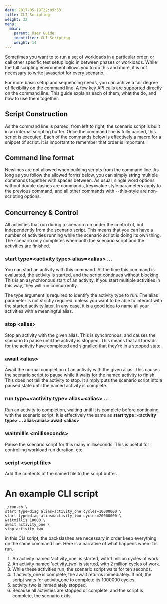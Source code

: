```yaml
---
date: 2017-05-19T22:09:53
title: CLI Scripting
weight: 32
menu:
  main:
    parent: User Guide
    identifier: CLI Scripting
    weight: 14
---
```


Sometimes you want to to run a set of workloads in a particular order, or call other specific test setup logic in between phases or workloads. While the full scripting environment allows you to do this and more, it is not necessary to write javascript for every scenario.

For more basic setup and sequencing needs, you can achive a fair degree of flexibility on the command line. A few key API calls are supported directly on the command line. This guide explains each of them, what the do, and how to use them together.

## Script Construction

As the command line is parsed, from left to right, the scenario script is built in an internal scripting buffer. Once the command line is fully parsed, this script is executed. Each of the commands below is effectively a macro for a snippet of script. It is important to remember that order is important.

## Command line format

Newlines are not allowed when building scripts from the command line. As long as you follow the allowed forms below, you can simply string multiple commands together with spaces between. As usual, single word options without double dashes are commands, key=value style parameters apply to the previous command, and all other commands with --this-style are non-scripting options.

## Concurrency & Control

All activities that run during a scenario run under the control of, but independently from the scenario script. This means that you can have a number of activities running while the scenario script is doing its own thing. The scenario only completes when both the scenario script and the activities are finished.

### start type=&lt;activity type&gt; alias=&lt;alias&gt; ...

You can start an activity with this command. At the time this command is evaluated, the activity is started, and the script continues without blocking. This is an asynchronous start of an activity. If you start multiple activities in this way, they will run concurrently.

The type argument is required to identify the activity type to run. The alias parameter is not strictly required, unless you want to be able to interact with the started activity later. In any case, it is a good idea to name all your activities with a meaningful alias.

### stop &lt;alias&gt;

Stop an activity with the given alias. This is synchronous, and causes the scenario to pause until the activity is stopped. This means that all threads for the activity have completed and signalled that they're in a stopped state.

### await &lt;alias&gt;

Await the normal completion of an activity with the given alias. This causes the scenario script to pause while it waits for the named activity to finish. This does not tell the activity to stop. It simply puts the scenario script into a paused state until the named activity is complete.

### run type=&lt;activity type&gt; alias=&lt;alias&gt; ...

Run an activity to completion, waiting until it is complete before continuing with the scenario script.
It is effectively the same as **start type=&lt;activity type&gt; ... alias&lt;alias&gt; await &lt;alias&gt;**

### waitmillis &lt;milliseconds&gt;

Pause the scenario script for this many milliseconds. This is useful for controlling workload run duration, etc.

### script &lt;script file&gt;

Add the contents of the named file to the script buffer.

# An example CLI script

~~~
./run-eb \
start type=diag alias=activity_one cycles=10000000 \
start type=diag alias=activity_two cycles=20000000 \
waitmillis 10000 \
await activity_one \
stop activity_two
~~~

in this CLI script, the backslashes are necessary in order keep everything on the same command line. Here is a narrative of what happens when it is run.

1. An activity named 'activity_one' is started, with 1 million cycles of work.
2. An activity named 'activity_two' is started, with 2 million cycles of work.
3. While these activities run, the scenario script waits for ten seconds.
4. If activity_one is complete, the await returns immediately. If not, the script waits for activity_one to complete its 1000000 cycles.
5. activity_two is immediately stopped.
6. Because all activities are stopped or complete, and the script is complete, the scenario exits.


